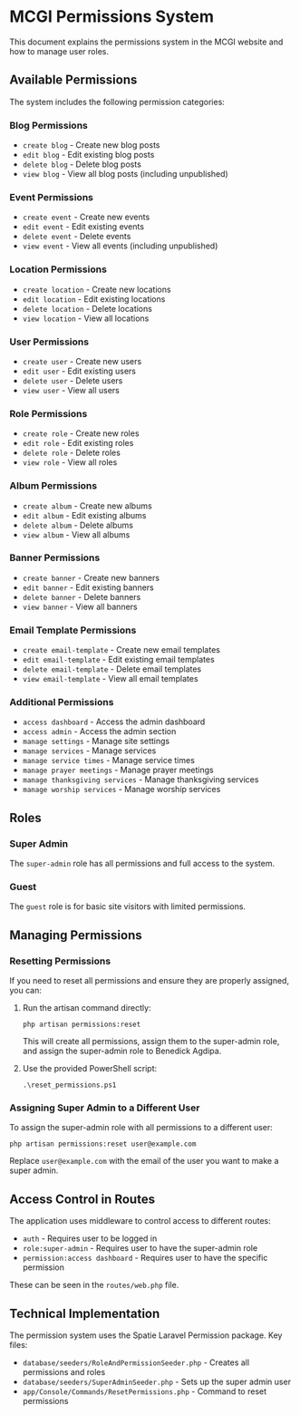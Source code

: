 # MCGI Permissions System

This document explains the permissions system in the MCGI website and how to manage user roles.

## Available Permissions

The system includes the following permission categories:

### Blog Permissions
- `create blog` - Create new blog posts
- `edit blog` - Edit existing blog posts
- `delete blog` - Delete blog posts
- `view blog` - View all blog posts (including unpublished)

### Event Permissions
- `create event` - Create new events
- `edit event` - Edit existing events
- `delete event` - Delete events
- `view event` - View all events (including unpublished)

### Location Permissions
- `create location` - Create new locations
- `edit location` - Edit existing locations
- `delete location` - Delete locations
- `view location` - View all locations

### User Permissions
- `create user` - Create new users
- `edit user` - Edit existing users
- `delete user` - Delete users
- `view user` - View all users

### Role Permissions
- `create role` - Create new roles
- `edit role` - Edit existing roles
- `delete role` - Delete roles
- `view role` - View all roles

### Album Permissions
- `create album` - Create new albums
- `edit album` - Edit existing albums
- `delete album` - Delete albums
- `view album` - View all albums

### Banner Permissions
- `create banner` - Create new banners
- `edit banner` - Edit existing banners
- `delete banner` - Delete banners
- `view banner` - View all banners

### Email Template Permissions
- `create email-template` - Create new email templates
- `edit email-template` - Edit existing email templates
- `delete email-template` - Delete email templates
- `view email-template` - View all email templates

### Additional Permissions
- `access dashboard` - Access the admin dashboard
- `access admin` - Access the admin section
- `manage settings` - Manage site settings
- `manage services` - Manage services
- `manage service times` - Manage service times
- `manage prayer meetings` - Manage prayer meetings
- `manage thanksgiving services` - Manage thanksgiving services
- `manage worship services` - Manage worship services

## Roles

### Super Admin
The `super-admin` role has all permissions and full access to the system.

### Guest
The `guest` role is for basic site visitors with limited permissions.

## Managing Permissions

### Resetting Permissions
If you need to reset all permissions and ensure they are properly assigned, you can:

1. Run the artisan command directly:
   ```
   php artisan permissions:reset
   ```
   This will create all permissions, assign them to the super-admin role, and assign the super-admin role to Benedick Agdipa.

2. Use the provided PowerShell script:
   ```
   .\reset_permissions.ps1
   ```

### Assigning Super Admin to a Different User
To assign the super-admin role with all permissions to a different user:

```
php artisan permissions:reset user@example.com
```

Replace `user@example.com` with the email of the user you want to make a super admin.

## Access Control in Routes

The application uses middleware to control access to different routes:

- `auth` - Requires user to be logged in
- `role:super-admin` - Requires user to have the super-admin role
- `permission:access dashboard` - Requires user to have the specific permission

These can be seen in the `routes/web.php` file.

## Technical Implementation

The permission system uses the Spatie Laravel Permission package. Key files:

- `database/seeders/RoleAndPermissionSeeder.php` - Creates all permissions and roles
- `database/seeders/SuperAdminSeeder.php` - Sets up the super admin user
- `app/Console/Commands/ResetPermissions.php` - Command to reset permissions 